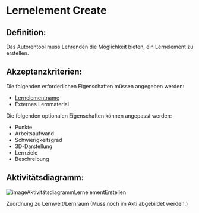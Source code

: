 # Lernelement Create

## Definition:

Das Autorentool muss Lehrenden die Möglichkeit bieten, ein Lernelement zu erstellen.

## Akzeptanzkriterien:

Die folgenden erforderlichen Eigenschaften müssen angegeben werden:
- [Lernelementname](AWA3.md)
- Externes Lernmaterial

Die folgenden optionalen Eigenschaften können angepasst werden:
- Punkte
- Arbeitsaufwand
- Schwierigkeitsgrad
- 3D-Darstellung
- Lernziele
- Beschreibung


## Aktivitätsdiagramm:

![imageAktivitätsdiagrammLernelementErstellen](imageAktivitätsdiagrammLernelementErstellen.png)

Zuordnung zu Lernwelt/Lernraum (Muss noch im Akti abgebildet werden.)
